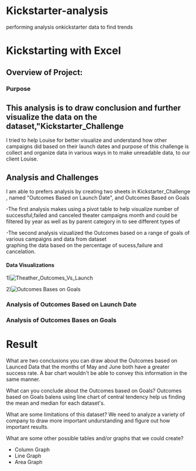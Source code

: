# Kickstarter-analysis
performing analysis onkickstarter data to find trends
# Kickstarting with Excel

## Overview of Project:

### Purpose

   This analysis is to draw conclusion and further visualize the data on the dataset,\"Kickstarter_Challenge
   --
   I tried to help Louise for better visualize and understand how other campaigns did based on their launch dates and purpose of
   this challenge is collect and organize data in various ways in  to make unreadable data, to our client Louise.
   
 ## Analysis and Challenges
    
 I am able to prefers analysis by creating two sheets in Kickstarter_Challenge , named "Outcomes Based on Launch Date",
 and Outcomes Based on Goals
  
  -The first analysis makes using a pivot table to help visualize number of successful,failed and canceled theater campaigns
  month and could be filtered by year as well as by parent category in  to see different types of
 
  -The second analysis vizualized the Outcomes based on a range of goals of various campaigns and data from dataset  
  graphing the data based on the percentage of sucess,failure and cancelation.
            
  #### Data Visualizations
  1)![Theather_Outcomes_Vs_Launch](Theather_outcomes_Vs_Launch)
  
  2)![Outcomes Bases on Goals](Outcomes_bases_Vs_Goals)
               
   ### Analysis of Outcomes Based on Launch Date
   
       
   ### Analysis of Outcomes Bases on Goals
       
       
   # Result
   What are two conclusions you can draw about the Outcomes based on Launced
       Data that the months of May and June both have a greater success rate. A bar chart wouldn't be able to convey this information in the same manner.
       
       
   What can you conclude about the Outcomes based on Goals?
       Outcomes based on Goals balens using line chart of central tendency help us finding the mean and median for each dataset's.
       
   What are some limitations of this dataset?
       We need to analyze a variety of company to draw more important undurstanding and figure out how important results.
       
  What are some other possible tables and/or graphs that we could create?
   - Column Graph
   - Line Graph
   - Area Graph
 
